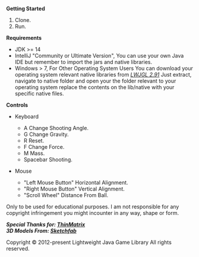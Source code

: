 **Getting Started**
1. Clone.
2. Run.

**Requirements**
- JDK >= 14
- IntelliJ "Community or Ultimate Version", You can use your own Java IDE but remember to import the jars and native libraries.
- Windows > 7, For Other Operating System Users You can download your operating system relevant native libraries from [*LWJGL 2.91*](https://sourceforge.net/projects/java-game-lib/files/Official%20Releases/LWJGL%202.9.1/lwjgl-2.9.1.zip/download) Just extract, navigate to native folder and open your the folder relevant to your operating system replace the contents on the lib/native with your specific native files.

**Controls**
- Keyboard
  - A Change Shooting Angle.
  - G Change Gravity.
  - R Reset.
  - F Change Force.
  - M Mass.
  - Spacebar Shooting.
  
- Mouse
  - "Left Mouse Button" Horizontal Alignment.
  - "Right Mouse Button" Vertical Alignment.
  - "Scroll Wheel" Distance From Ball.

Only to be used for educational purposes.
I am not responsible for any copyright infringement you might incounter in any way, shape or form.

***Special Thanks for: [ThinMatrix](https://www.youtube.com/user/ThinMatrix)*** <br>
***3D Models From: [Sketchfab](https://sketchfab.com/)***

Copyright © 2012-present Lightweight Java Game Library
All rights reserved.
